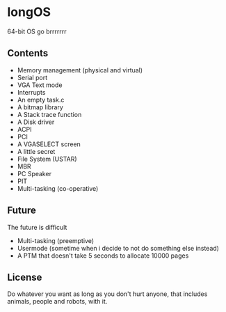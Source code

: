 # longOS
64-bit OS go brrrrrrr
## Contents
- Memory management (physical and virtual)
- Serial port
- VGA Text mode
- Interrupts
- An empty task.c
- A bitmap library
- A Stack trace function
- A Disk driver
- ACPI
- PCI
- A VGASELECT screen
- A little secret
- File System (USTAR)
- MBR
- PC Speaker
- PIT
- Multi-tasking (co-operative)
## Future
The future is difficult
- Multi-tasking (preemptive)
- Usermode (sometime when i decide to not do something else instead)
- A PTM that doesn't take 5 seconds to allocate 10000 pages
## License
Do whatever you want as long as you don't hurt anyone, that includes animals, people and robots, with it.
